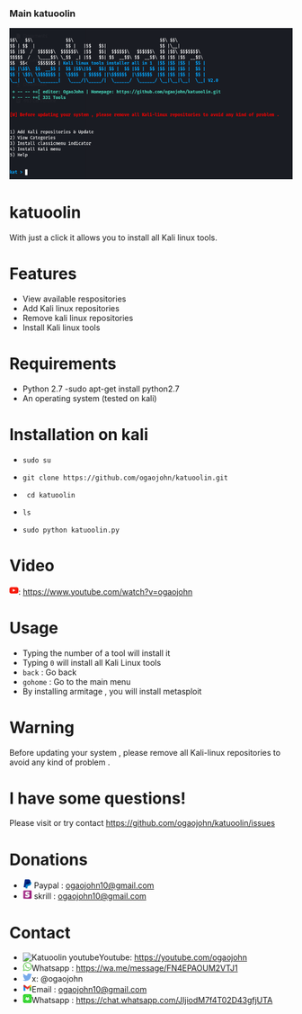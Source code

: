 ### Main katuoolin

![Katuoolin main](.readme/main_katuoolin.png)

# katuoolin
With just a click it allows you to install all Kali linux tools.

# Features
- View available respositories
- Add Kali linux repositories
- Remove kali linux repositories
- Install Kali linux tools

# Requirements
- Python 2.7
-sudo apt-get install python2.7
- An operating system (tested on kali)

# Installation on kali

- ```sudo su ```

- ```git clone https://github.com/ogaojohn/katuoolin.git ```

- ``` cd katuoolin```

- ```ls```

- ```sudo python katuoolin.py```

# Video
![Katuoolin youtube](.readme/katuoolin_youtube.jpg):  https://www.youtube.com/watch?v=ogaojohn

# Usage
- Typing the number of a tool will install it
- Typing ```0``` will install all Kali Linux tools
- ```back``` : Go back
- ```gohome``` : Go to the main menu
- By installing armitage , you will install metasploit

# Warning
Before updating your system , please remove all Kali-linux repositories to avoid any kind of problem .

# I have some questions!

Please visit or try contact https://github.com/ogaojohn/katuoolin/issues

# Donations
- ![Katuoolin paypall](.readme/katuoolin_paypal.png)  Paypal : ogaojohn10@gmail.com
- ![Katuoolin skrill](.readme/katuoolin_skrill.png)  skrill : ogaojohn10@gmail.com


# Contact

- ![Katuoolin youtube](.readme/katuoolin_youtube.png)Youtube: https://youtube.com/ogaojohn
- ![Katuoolin whatsapp](.readme/katuoolin_whatsapp.jpg)Whatsapp : https://wa.me/message/FN4EPAOUM2VTJ1
- ![Katuoolin x](.readme/katuoolin_x.jpg)x: @ogaojohn
- ![Katuoolin gmail](.readme/katuoolin_gmail.png)Email : ogaojohn10@gmail.com
- ![Katuoolin whatsappgroup](.readme/katuoolin_whatsappgroup.png)Whatsapp : https://chat.whatsapp.com/JIjiodM7f4T02D43gfjUTA

